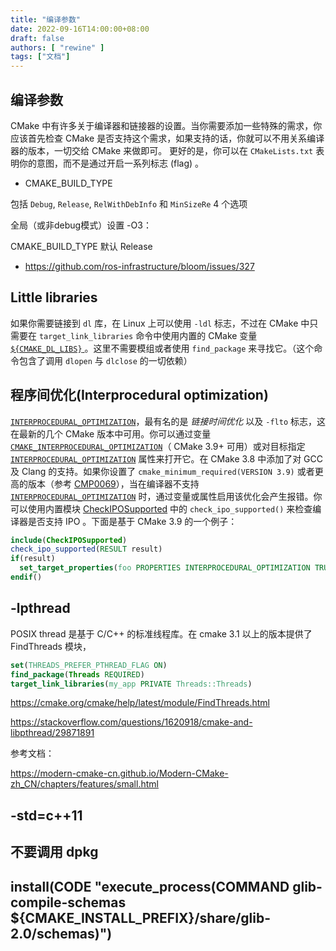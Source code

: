 ```yaml
---
title: "编译参数"
date: 2022-09-16T14:00:00+08:00
draft: false
authors: [ "rewine" ]
tags: ["文档"]
---
```


## 编译参数

CMake 中有许多关于编译器和链接器的设置。当你需要添加一些特殊的需求，你应该首先检查 CMake 是否支持这个需求，如果支持的话，你就可以不用关系编译器的版本，一切交给 CMake 来做即可。 更好的是，你可以在 `CMakeLists.txt` 表明你的意图，而不是通过开启一系列标志 (flag) 。

- CMAKE_BUILD_TYPE

包括 `Debug`, `Release`, `RelWithDebInfo` 和 `MinSizeRe` 4 个选项



全局（或非debug模式）设置 -O3：

CMAKE_BUILD_TYPE  默认 Release

- https://github.com/ros-infrastructure/bloom/issues/327



##  Little libraries

如果你需要链接到 `dl` 库，在 Linux 上可以使用 `-ldl` 标志，不过在 CMake 中只需要在 `target_link_libraries` 命令中使用内置的 CMake 变量 [`${CMAKE_DL_LIBS}` ](https://cmake.org/cmake/help/latest/variable/CMAKE_DL_LIBS.html)。这里不需要模组或者使用 `find_package` 来寻找它。（这个命令包含了调用 `dlopen` 与 `dlclose` 的一切依赖）

## 程序间优化(Interprocedural optimization)

[`INTERPROCEDURAL_OPTIMIZATION`](https://cmake.org/cmake/help/latest/prop_tgt/INTERPROCEDURAL_OPTIMIZATION.html)，最有名的是 *链接时间优化* 以及 `-flto` 标志，这在最新的几个 CMake 版本中可用。你可以通过变量 [`CMAKE_INTERPROCEDURAL_OPTIMIZATION`](https://cmake.org/cmake/help/latest//CMAKE_INTERPROCEDURAL_OPTIMIZATION.html)（ CMake 3.9+ 可用）或对目标指定 [`INTERPROCEDURAL_OPTIMIZATION`](https://cmake.org/cmake/help/latest/prop_tgt/INTERPROCEDURAL_OPTIMIZATION.html) 属性来打开它。在 CMake 3.8 中添加了对 GCC 及 Clang 的支持。如果你设置了 `cmake_minimum_required(VERSION 3.9)` 或者更高的版本（参考 [CMP0069](https://cmake.org/cmake/help/latest/policy/CMP0069.html)），当在编译器不支持 [`INTERPROCEDURAL_OPTIMIZATION`](https://cmake.org/cmake/help/latest/prop_tgt/INTERPROCEDURAL_OPTIMIZATION.html) 时，通过变量或属性启用该优化会产生报错。你可以使用内置模块 [CheckIPOSupported](https://cmake.org/cmake/help/latest/module/CheckIPOSupported.html) 中的 `check_ipo_supported()` 来检查编译器是否支持 IPO 。下面是基于 CMake 3.9 的一个例子：

```cmake
include(CheckIPOSupported)
check_ipo_supported(RESULT result)
if(result)
  set_target_properties(foo PROPERTIES INTERPROCEDURAL_OPTIMIZATION TRUE)
endif()
```



## -lpthread

POSIX thread  是基于 C/C++ 的标准线程库。在 cmake 3.1 以上的版本提供了 FindThreads 模块，



```cmake
set(THREADS_PREFER_PTHREAD_FLAG ON)
find_package(Threads REQUIRED)
target_link_libraries(my_app PRIVATE Threads::Threads)
```

https://cmake.org/cmake/help/latest/module/FindThreads.html

https://stackoverflow.com/questions/1620918/cmake-and-libpthread/29871891

参考文档：

https://modern-cmake-cn.github.io/Modern-CMake-zh_CN/chapters/features/small.html



## -std=c++11



## 不要调用 dpkg

## install(CODE "execute_process(COMMAND glib-compile-schemas ${CMAKE_INSTALL_PREFIX}/share/glib-2.0/schemas)")

